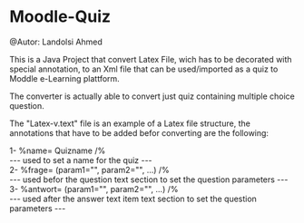 # Moodle-Quiz
@Autor: Landolsi Ahmed

This is a Java Project that convert Latex File, wich has to be decorated
with special annotation, to an Xml file that can be used/imported as a 
quiz to Moddle e-Learning plattform.

The converter is actually able to convert just quiz containing multiple
choice question.

The "Latex-v.text" file is an example of a Latex file structure, the 
annotations that have to be added befor converting are the following:

1- %name= Quizname /%   <br>
---  used to set a name for the quiz  --- <br>
2- %frage= (param1="", param2="", ...) /% <br>
---  used befor the question text section to set the question parameters --- <br>
3- %antwort= (param1="", param2="", ...) /% <br>
---  used after the answer text item text section to set the question parameters --- <br>

